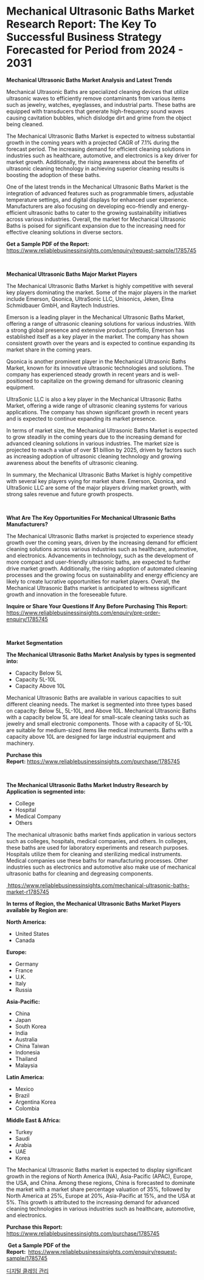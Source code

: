 <p><h1>Mechanical Ultrasonic Baths Market Research Report: The Key To Successful Business Strategy Forecasted for Period from 2024 - 2031</h1></p><p><strong>Mechanical Ultrasonic Baths Market Analysis and Latest Trends</strong></p>
<p><p>Mechanical Ultrasonic Baths are specialized cleaning devices that utilize ultrasonic waves to efficiently remove contaminants from various items such as jewelry, watches, eyeglasses, and industrial parts. These baths are equipped with transducers that generate high-frequency sound waves causing cavitation bubbles, which dislodge dirt and grime from the object being cleaned.</p><p>The Mechanical Ultrasonic Baths Market is expected to witness substantial growth in the coming years with a projected CAGR of 7.1% during the forecast period. The increasing demand for efficient cleaning solutions in industries such as healthcare, automotive, and electronics is a key driver for market growth. Additionally, the rising awareness about the benefits of ultrasonic cleaning technology in achieving superior cleaning results is boosting the adoption of these baths.</p><p>One of the latest trends in the Mechanical Ultrasonic Baths Market is the integration of advanced features such as programmable timers, adjustable temperature settings, and digital displays for enhanced user experience. Manufacturers are also focusing on developing eco-friendly and energy-efficient ultrasonic baths to cater to the growing sustainability initiatives across various industries. Overall, the market for Mechanical Ultrasonic Baths is poised for significant expansion due to the increasing need for effective cleaning solutions in diverse sectors.</p></p>
<p><strong>Get a Sample PDF of the Report:&nbsp;</strong> <a href="https://www.reliablebusinessinsights.com/enquiry/request-sample/1785745">https://www.reliablebusinessinsights.com/enquiry/request-sample/1785745</a></p>
<p>&nbsp;</p>
<p><strong>Mechanical Ultrasonic Baths Major Market Players</strong></p>
<p><p>The Mechanical Ultrasonic Baths Market is highly competitive with several key players dominating the market. Some of the major players in the market include Emerson, Qsonica, UltraSonic LLC, Unisonics, Jeken, Elma Schmidbauer GmbH, and Raytech Industries.</p><p>Emerson is a leading player in the Mechanical Ultrasonic Baths Market, offering a range of ultrasonic cleaning solutions for various industries. With a strong global presence and extensive product portfolio, Emerson has established itself as a key player in the market. The company has shown consistent growth over the years and is expected to continue expanding its market share in the coming years.</p><p>Qsonica is another prominent player in the Mechanical Ultrasonic Baths Market, known for its innovative ultrasonic technologies and solutions. The company has experienced steady growth in recent years and is well-positioned to capitalize on the growing demand for ultrasonic cleaning equipment.</p><p>UltraSonic LLC is also a key player in the Mechanical Ultrasonic Baths Market, offering a wide range of ultrasonic cleaning systems for various applications. The company has shown significant growth in recent years and is expected to continue expanding its market presence.</p><p>In terms of market size, the Mechanical Ultrasonic Baths Market is expected to grow steadily in the coming years due to the increasing demand for advanced cleaning solutions in various industries. The market size is projected to reach a value of over $1 billion by 2025, driven by factors such as increasing adoption of ultrasonic cleaning technology and growing awareness about the benefits of ultrasonic cleaning.</p><p>In summary, the Mechanical Ultrasonic Baths Market is highly competitive with several key players vying for market share. Emerson, Qsonica, and UltraSonic LLC are some of the major players driving market growth, with strong sales revenue and future growth prospects.</p></p>
<p>&nbsp;</p>
<p><strong>What Are The Key Opportunities For Mechanical Ultrasonic Baths Manufacturers?</strong></p>
<p><p>The Mechanical Ultrasonic Baths market is projected to experience steady growth over the coming years, driven by the increasing demand for efficient cleaning solutions across various industries such as healthcare, automotive, and electronics. Advancements in technology, such as the development of more compact and user-friendly ultrasonic baths, are expected to further drive market growth. Additionally, the rising adoption of automated cleaning processes and the growing focus on sustainability and energy efficiency are likely to create lucrative opportunities for market players. Overall, the Mechanical Ultrasonic Baths market is anticipated to witness significant growth and innovation in the foreseeable future.</p></p>
<p><strong>Inquire or Share Your Questions If Any Before Purchasing This Report:</strong> <a href="https://www.reliablebusinessinsights.com/enquiry/pre-order-enquiry/1785745">https://www.reliablebusinessinsights.com/enquiry/pre-order-enquiry/1785745</a></p>
<p>&nbsp;</p>
<p><strong>Market Segmentation</strong></p>
<p><strong>The Mechanical Ultrasonic Baths Market Analysis by types is segmented into:</strong></p>
<p><ul><li>Capacity Below 5L</li><li>Capacity 5L-10L</li><li>Capacity Above 10L</li></ul></p>
<p><p>Mechanical Ultrasonic Baths are available in various capacities to suit different cleaning needs. The market is segmented into three types based on capacity: Below 5L, 5L-10L, and Above 10L. Mechanical Ultrasonic Baths with a capacity below 5L are ideal for small-scale cleaning tasks such as jewelry and small electronic components. Those with a capacity of 5L-10L are suitable for medium-sized items like medical instruments. Baths with a capacity above 10L are designed for large industrial equipment and machinery.</p></p>
<p><strong>Purchase this Report:&nbsp;</strong><a href="https://www.reliablebusinessinsights.com/purchase/1785745">https://www.reliablebusinessinsights.com/purchase/1785745</a></p>
<p>&nbsp;</p>
<p><strong>The Mechanical Ultrasonic Baths Market Industry Research by Application is segmented into:</strong></p>
<p><ul><li>College</li><li>Hospital</li><li>Medical Company</li><li>Others</li></ul></p>
<p><p>The mechanical ultrasonic baths market finds application in various sectors such as colleges, hospitals, medical companies, and others. In colleges, these baths are used for laboratory experiments and research purposes. Hospitals utilize them for cleaning and sterilizing medical instruments. Medical companies use these baths for manufacturing processes. Other industries such as electronics and automotive also make use of mechanical ultrasonic baths for cleaning and degreasing components.</p></p>
<p><a href="https://www.reliablebusinessinsights.com/mechanical-ultrasonic-baths-market-r1785745">&nbsp;https://www.reliablebusinessinsights.com/mechanical-ultrasonic-baths-market-r1785745</a></p>
<p><strong>In terms of Region, the Mechanical Ultrasonic Baths Market Players available by Region are:</strong></p>
<p>
    <p> <strong> North America: </strong>
        <ul>
            <li>United States</li>
            <li>Canada</li>
        </ul>
        </p> 
    <p> <strong> Europe: </strong>
        <ul>
            <li>Germany</li>
            <li>France</li>
            <li>U.K.</li>
            <li>Italy</li>
            <li>Russia</li>
        </ul>
        </p> 
    <p> <strong> Asia-Pacific: </strong>
        <ul>
            <li>China</li>
            <li>Japan</li>
            <li>South Korea</li>
            <li>India</li>
            <li>Australia</li>
            <li>China Taiwan</li>
            <li>Indonesia</li>
            <li>Thailand</li>
            <li>Malaysia</li>
        </ul>
        </p> 
    <p> <strong> Latin America: </strong>
        <ul>
            <li>Mexico</li>
            <li>Brazil</li>
            <li>Argentina Korea</li>
            <li>Colombia</li>
        </ul>
        </p> 
    <p> <strong> Middle East & Africa: </strong>
        <ul>
            <li>Turkey</li>
            <li>Saudi</li>
            <li>Arabia</li>
            <li>UAE</li>
            <li>Korea</li>
        </ul>
    </p>
    </p>
<p><p>The Mechanical Ultrasonic Baths market is expected to display significant growth in the regions of North America (NA), Asia-Pacific (APAC), Europe, the USA, and China. Among these regions, China is forecasted to dominate the market with a market share percentage valuation of 35%, followed by North America at 25%, Europe at 20%, Asia-Pacific at 15%, and the USA at 5%. This growth is attributed to the increasing demand for advanced cleaning technologies in various industries such as healthcare, automotive, and electronics.</p></p>
<p><strong>Purchase this Report: </strong><a href="https://www.reliablebusinessinsights.com/purchase/1785745">https://www.reliablebusinessinsights.com/purchase/1785745</a></p>
<p>&nbsp;<strong>Get a Sample PDF of the Report:&nbsp;&nbsp;</strong><a href="https://www.reliablebusinessinsights.com/enquiry/request-sample/1785745">https://www.reliablebusinessinsights.com/enquiry/request-sample/1785745</a></p>
<p><strong></strong></p>
<p><p><a href="https://github.com/mpodehpw07370073/Market-Research-Report-List-3/blob/main/9061001184420.md">디지털 클레임 관리</a></p></p>